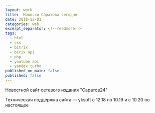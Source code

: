 ```yaml
---
layout: work
title:  Новости Саратова сегодня
date: 2018-12-01
categories: web
excerpt_separator: <!--readmore-->
tags:
  - html
  - css
  - bitrix
  - birix api
  - php
  - youtube api
  - yandex turbo
published_on_main: false
published: false
---
```

Новостной сайт сетевого издания "Саратов24"
<!--readmore-->
Техническая поддержка сайта — yksoft
с 12.18 по 10.19 и с 10.20 по настоящее
